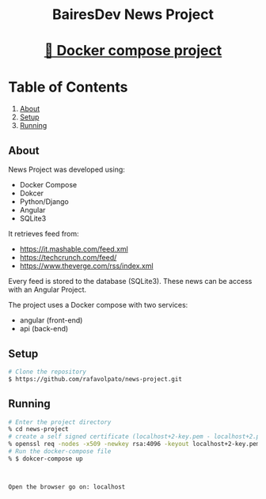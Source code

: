 <h1 align="center">BairesDev News Project</h1>
<h1 align="center">
    <a href="https://www.docker.com/get-started">🔗 Docker compose project</a>
</h1>



# Table of Contents

1. [About](#about)
2. [Setup](#setup)
3. [Running](#running)


## About

News Project was developed using:
- Docker Compose
- Dokcer
- Python/Django
- Angular
- SQLite3

It retrieves feed from:
- https://it.mashable.com/feed.xml
- https://techcrunch.com/feed/
- https://www.theverge.com/rss/index.xml

Every feed is stored to the database (SQLite3).
These news can be access with an Angular Project.

The project uses a Docker compose with two services:
- angular (front-end)
- api (back-end)

## Setup

```bash
# Clone the repository
$ https://github.com/rafavolpato/news-project.git
```

## Running

```bash
# Enter the project directory
% cd news-project
# create a self signed certificate (localhost+2-key.pem - localhost+2.pem) and move it to nginx/certs/
% openssl req -nodes -x509 -newkey rsa:4096 -keyout localhost+2-key.pem -out localhost+2.pem -sha256 -days 365 -subj '/CN=localhost'
# Run the docker-compose file
% $ dokcer-compose up



Open the browser go on: localhost
```
